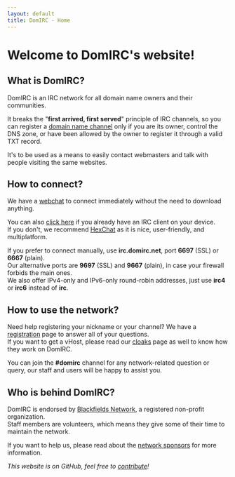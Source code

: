 ```yaml
---
layout: default
title: DomIRC - Home
---
```


# Welcome to DomIRC's website!


## What is DomIRC?

DomIRC is an IRC network for all domain name owners and their communities.  

It breaks the "**first arrived, first served**" principle of IRC channels, so you can register
a [domain name channel](/registration/#domain-name-channels) only if you are its owner, control
the DNS zone, or have been allowed by the owner to register it through a valid TXT record.  

It's to be used as a means to easily contact webmasters and talk with people visiting the same websites.  


## How to connect?

We have a [webchat](/webchat) to connect immediately without the need to download anything.  

You can also [click here](ircs://irc.domirc.net:6697) if you already have an IRC client on your device.  
If you don't, we recommend [HexChat](https://hexchat.github.io/) as it is nice, user-friendly, and multiplatform.  

If you prefer to connect manually, use **irc.domirc.net**, port **6697** (SSL) or **6667** (plain).  
Our alternative ports are **9697** (SSL) and **9667** (plain), in case your firewall forbids the main ones.  
We also offer IPv4-only and IPv6-only round-robin addresses, just use **irc4** or **irc6** instead of **irc**.  


## How to use the network?

Need help registering your nickname or your channel? We have a [registration](/registration) page to answer all of your questions.  
If you want to get a vHost, please read our [cloaks](/cloaks) page as well to know how they work on DomIRC.  

You can join the **#domirc** channel for any network-related question or query, our staff and users will be happy to assist you.  


## Who is behind DomIRC?

DomIRC is endorsed by [Blackfields Network](/about/#parent-organization), a registered non-profit organization.  
Staff members are volunteers, which means they give some of their time to maintain the network.

If you want to help us, please read about the [network sponsors](/about/#network-sponsors) for more information.  


*This website is on GitHub, feel free to [contribute](https://github.com/DomIRC/domirc.github.io)!*
